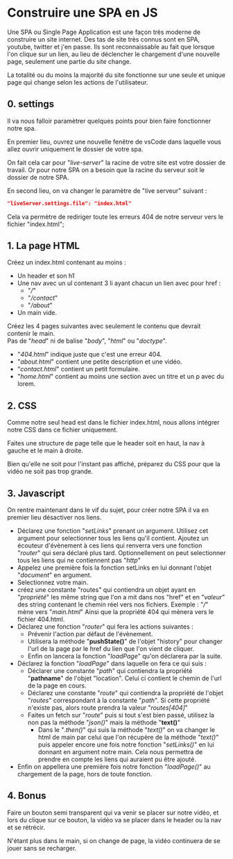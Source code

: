 # Construire une SPA en JS #

Une SPA ou Single Page Application est une façon très moderne de construire un site internet.
Des tas de site très connus sont en SPA, youtube, twitter et j'en passe.
Ils sont reconnaissable au fait que lorsque l'on clique sur un lien, au lieu de déclencher le chargement d'une nouvelle page, seulement une partie du site change.

La totalité ou du moins la majorité du site fonctionne sur une seule et unique page qui change selon les actions de l'utilisateur.

## 0. settings ##

Il va nous falloir paramètrer quelques points pour bien faire fonctionner notre spa.

En premier lieu, ouvrez une nouvelle fenêtre de vsCode dans laquelle vous allez ouvrir uniquement le dossier de votre spa.

On fait cela car pour "*live-server*" la racine de votre site est votre dossier de travail. Or pour notre SPA on a besoin que la racine du serveur soit le dossier de notre SPA.

En second lieu, on va changer le paramètre de "live serveur" suivant :

```json
"liveServer.settings.file": "index.html"
```

Cela va permètre de rediriger toute les erreurs 404 de notre serveur vers le fichier "index.html";

## 1. La page HTML ##

Créez un index.html contenant au moins :

- Un header et son h1
- Une nav avec un ul contenant 3 li ayant chacun un lien avec pour href :
  - "*/*"
  - "*/contact*"
  - "*/about*"
- Un main vide.

Créez les 4 pages suivantes avec seulement le contenu que devrait contenir le main.  
Pas de "*head*" ni de balise "*body*", "*html*" ou "*doctype*".

- "*404.html*" indique juste que c'est une erreur 404.
- "*about.html*" contient une petite description et une vidéo.
- "*contact.html*" contient un petit formulaire.
- "*home.html*" contient au moins une section avec un titre et un p avec du lorem.

## 2. CSS ##

Comme notre seul head est dans le fichier index.html, nous allons intégrer notre CSS dans ce fichier uniquement.

Faites une structure de page telle que le header soit en haut, la nav à gauche et le main à droite.

Bien qu'elle ne soit pour l'instant pas affiché, préparez du CSS pour que la vidéo ne soit pas trop grande.

## 3. Javascript ##

On rentre maintenant dans le vif du sujet, pour créer notre SPA il va en premier lieu désactiver nos liens.

- Déclarez une fonction "*setLinks*" prenant un argument.
  Utilisez cet argument pour selectionner tous les liens qu'il contient.
  Ajoutez un écouteur d'évènement à ces liens qui renverra vers une fonction "*router*" qui sera déclaré plus tard.
  Optionnellement on peut selectionner tous les liens qui ne contiennent pas "*http*"
- Appelez une première fois la fonction setLinks en lui donnant l'objet "*document*" en argument.
- Selectionnez votre main.
- créez une constante "routes" qui contiendra un objet ayant en "*propriété*" les même string que l'on a mit dans nos "href" et en "*valeur*" des string contenant le chemin réel vers nos fichiers.
  Exemple : "*/*" mène vers "*main.html*"
  Ainsi que la propriété 404 qui mènera vers le fichier 404.html.
- Déclarez une fonction "*router*" qui fera les actions suivantes :
  - Prévenir l'action par défaut de l'évènement.
  - Utilisera la méthode "**pushState()**" de l'objet "history" pour changer l'url de la page par le href du lien que l'on vient de cliquer.
  - Enfin on lancera la fonction "*loadPage*" qu'on déclarera par la suite.
- Déclarez la fonction "*loadPage*" dans laquelle on fera ce qui suis :
  - Déclarer une constante "*path*" qui contiendra la propriété "**pathname**" de l'objet "location".
  Celui ci contient le chemin de l'url de la page en cours.
  - Déclarez une constante "*route*" qui contiendra la propriété de l'objet "*routes*" correspondant à la constante "*path*".
  Si cette propriété n'existe pas, alors route prendra la valeur "*routes[404]*"
  - Faites un fetch sur "*route*" puis si tout s'est bien passé, utilisez la non pas la méthode "*json()*" mais la méthode "**text()**"
    - Dans le "*.then()*" qui suis la méthode "*text()*" on va changer le html de main par celui que l'on récupère de la méthode "*text()*" puis appeler encore une fois notre fonction "*setLinks()*" en lui donnant en argument notre main. Cela nous permettra de prendre en compte les liens qui auraient pu être ajouté.
- Enfin on appellera une première fois notre fonction "*loadPage()*" au chargement de la page, hors de toute fonction.

## 4. Bonus ##

Faire un bouton semi transparent qui va venir se placer sur notre vidéo, et lors du clique sur ce bouton, la vidéo va se placer dans le header ou la nav et se rétrécir.

N'étant plus dans le main, si on change de page, la vidéo continuera de se jouer sans se recharger.
